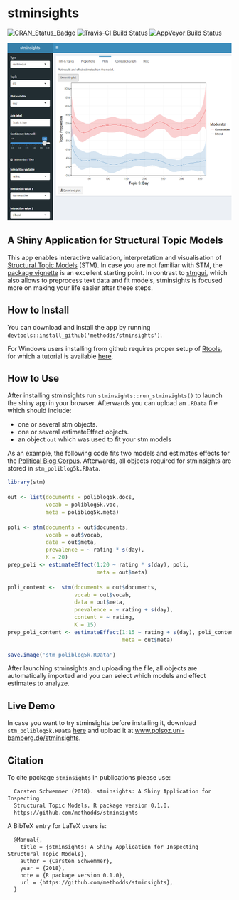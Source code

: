 
<!-- README.md is generated from README.Rmd. Please edit that file -->
stminsights
===========

[![CRAN\_Status\_Badge](http://www.r-pkg.org/badges/version/stminsights)](https://cran.r-project.org/package=stminsights) [![Travis-CI Build Status](https://travis-ci.org/methodds/stminsights.svg?branch=master)](https://travis-ci.org/methodds/stminsights) [![AppVeyor Build Status](https://ci.appveyor.com/api/projects/status/github/methodds/stminsights?branch=master&svg=true)](https://ci.appveyor.com/project/methodds/stminsights)

<img src="man/figures/stminsights_interface.PNG" width="600" height="400">

A Shiny Application for Structural Topic Models
-----------------------------------------------

This app enables interactive validation, interpretation and visualisation of [Structural Topic Models](http://structuraltopicmodel.com) (STM). In case you are not familiar with STM, the [package vignette](https://cran.r-project.org/web/packages/stm/vignettes/stmVignette.pdf) is an excellent starting point. In contrast to [stmgui](https://cran.r-project.org/web/packages/stmgui/index.html), which also allows to preprocess text data and fit models, stminsights is focused more on making your life easier after these steps.

How to Install
--------------

You can download and install the app by running `devtools::install_github('methodds/stminsights')`.

For Windows users installing from github requires proper setup of [Rtools](https://cran.r-project.org/bin/windows/Rtools/), for which a tutorial is available [here](https://github.com/stan-dev/rstan/wiki/Install-Rtools-for-Windows).

How to Use
----------

After installing stminsights run `stminsights::run_stminsights()` to launch the shiny app in your browser. Afterwards you can upload an `.RData` file which should include:

-   one or several stm objects.
-   one or several estimateEffect objects.
-   an object `out` which was used to fit your stm models

As an example, the following code fits two models and estimates effects for the [Political Blog Corpus](http://www.sailing.cs.cmu.edu/main/?page_id=710). Afterwards, all objects required for stminsights are stored in `stm_poliblog5k.RData`.

``` r
library(stm)

out <- list(documents = poliblog5k.docs,
            vocab = poliblog5k.voc,
            meta = poliblog5k.meta)

poli <- stm(documents = out$documents, 
            vocab = out$vocab,
            data = out$meta, 
            prevalence = ~ rating * s(day),
            K = 20)
prep_poli <- estimateEffect(1:20 ~ rating * s(day), poli,
                            meta = out$meta)

poli_content <-  stm(documents = out$documents, 
                     vocab = out$vocab,
                     data = out$meta, 
                     prevalence = ~ rating + s(day),
                     content = ~ rating,
                     K = 15)  
prep_poli_content <- estimateEffect(1:15 ~ rating + s(day), poli_content,
                                    meta = out$meta)

save.image('stm_poliblog5k.RData')
```

After launching stminsights and uploading the file, all objects are automatically imported and you can select which models and effect estimates to analyze.

Live Demo
---------

In case you want to try stminsights before installing it, download `stm_poliblog5k.RData` [here](http://polsoz.uni-bamberg.de:1337/data/poliblog/stm_poliblog5k.RData) and upload it at www.polsoz.uni-bamberg.de/stminsights.

Citation
--------

To cite package `stminsights` in publications please use:

      Carsten Schwemmer (2018). stminsights: A Shiny Application for Inspecting
      Structural Topic Models. R package version 0.1.0.
      https://github.com/methodds/stminsights

A BibTeX entry for LaTeX users is:

      @Manual{,
        title = {stminsights: A Shiny Application for Inspecting Structural Topic Models},
        author = {Carsten Schwemmer},
        year = {2018},
        note = {R package version 0.1.0},
        url = {https://github.com/methodds/stminsights},
      }
